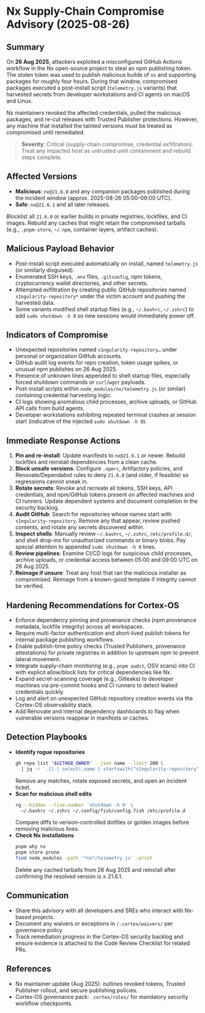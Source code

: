 # Nx Supply-Chain Compromise Advisory (2025-08-26)

## Summary
On **26 Aug 2025**, attackers exploited a misconfigured GitHub Actions workflow in the Nx open-source project to steal an npm publishing token. The stolen token was used to publish malicious builds of `nx` and supporting packages for roughly four hours. During that window, compromised packages executed a post-install script (`telemetry.js` variants) that harvested secrets from developer workstations and CI agents on macOS and Linux.

Nx maintainers revoked the affected credentials, pulled the malicious packages, and re-cut releases with Trusted Publisher protections. However, any machine that installed the tainted versions must be treated as compromised until remediated.

> **Severity**: Critical (supply-chain compromise, credential exfiltration). Treat any impacted host as untrusted until containment and rebuild steps complete.

## Affected Versions
- **Malicious**: `nx@21.6.0` and any companion packages published during the incident window (approx. 2025-08-26 05:00–09:00 UTC).
- **Safe**: `nx@21.6.1` and all later releases.

Blocklist all `21.6.0` or earlier builds in private registries, lockfiles, and CI images. Rebuild any caches that might retain the compromised tarballs (e.g., `.pnpm-store`, `~/.npm`, container layers, artifact caches).

## Malicious Payload Behavior
- Post-install script executed automatically on install, named `telemetry.js` (or similarly disguised).
- Enumerated SSH keys, `.env` files, `.gitconfig`, npm tokens, cryptocurrency wallet directories, and other secrets.
- Attempted exfiltration by creating public GitHub repositories named `s1ngularity-repository*` under the victim account and pushing the harvested data.
- Some variants modified shell startup files (e.g., `~/.bashrc`, `~/.zshrc`) to add `sudo shutdown -h 0` so new sessions would immediately power off.

## Indicators of Compromise
- Unexpected repositories named `s1ngularity-repository…` under personal or organization GitHub accounts.
- GitHub audit log events for repo creation, token usage spikes, or unusual npm publishes on 26 Aug 2025.
- Presence of unknown lines appended to shell startup files, especially forced shutdown commands or `curl`/`wget` payloads.
- Post-install scripts within `node_modules/nx/telemetry.js` (or similar) containing credential harvesting logic.
- CI logs showing anomalous child processes, archive uploads, or GitHub API calls from build agents.
- Developer workstations exhibiting repeated terminal crashes at session start (indicative of the injected `sudo shutdown -h 0`).

## Immediate Response Actions
1. **Pin and re-install**: Update manifests to `nx@21.6.1` or newer. Rebuild lockfiles and reinstall dependencies from a clean cache.
2. **Block unsafe versions**: Configure `.npmrc`, Artifactory policies, and Renovate/Dependabot rules to deny `21.6.0` (and older, if feasible) so regressions cannot sneak in.
3. **Rotate secrets**: Revoke and recreate all tokens, SSH keys, API credentials, and npm/GitHub tokens present on affected machines and CI runners. Update dependent systems and document completion in the security backlog.
4. **Audit GitHub**: Search for repositories whose names start with `s1ngularity-repository`. Remove any that appear, review pushed contents, and rotate any secrets discovered within.
5. **Inspect shells**: Manually review `~/.bashrc`, `~/.zshrc`, `/etc/profile.d/`, and shell drop-ins for unauthorized commands or binary blobs. Pay special attention to appended `sudo shutdown -h 0` lines.
6. **Review pipelines**: Examine CI/CD logs for suspicious child processes, archive uploads, or credential access between 05:00 and 09:00 UTC on 26 Aug 2025.
7. **Reimage if unsure**: Treat any host that ran the malicious installer as compromised. Reimage from a known-good template if integrity cannot be verified.

## Hardening Recommendations for Cortex-OS
- Enforce dependency pinning and provenance checks (npm provenance metadata, lockfile integrity) across all workspaces.
- Require multi-factor authentication and short-lived publish tokens for internal package publishing workflows.
- Enable publish-time policy checks (Trusted Publishers, provenance attestations) for private registries in addition to upstream npm to prevent lateral movement.
- Integrate supply-chain monitoring (e.g., `pnpm audit`, OSV scans) into CI with explicit allow/block lists for critical dependencies like Nx.
- Expand secret-scanning coverage (e.g., Gitleaks) to developer machines via pre-commit hooks and CI runners to detect leaked credentials quickly.
- Log and alert on unexpected GitHub repository creation events via the Cortex-OS observability stack.
- Add Renovate and internal dependency dashboards to flag when vulnerable versions reappear in manifests or caches.

## Detection Playbooks
- **Identify rogue repositories**
  ```bash
  gh repo list "$GITHUB_OWNER" --json name --limit 200 \
    | jq -r '.[] | select(.name | startswith("s1ngularity-repository")) | .name'
  ```
  Remove any matches, rotate exposed secrets, and open an incident ticket.
- **Scan for malicious shell edits**
  ```bash
  rg --hidden --line-number 'shutdown -h 0' \
    ~/.bashrc ~/.zshrc ~/.config/fish/config.fish /etc/profile.d
  ```
  Compare diffs to version-controlled dotfiles or golden images before removing malicious lines.
- **Check Nx installations**
  ```bash
  pnpm why nx
  pnpm store prune
  find node_modules -path '*nx*/telemetry.js' -print
  ```
  Delete any cached tarballs from 26 Aug 2025 and reinstall after confirming the resolved version is ≥ 21.6.1.

## Communication
- Share this advisory with all developers and SREs who interact with Nx-based projects.
- Document any waivers or exceptions in `/.cortex/waivers/` per governance policy.
- Track remediation progress in the Cortex-OS security backlog and ensure evidence is attached to the Code Review Checklist for related PRs.

## References
- Nx maintainer update (Aug 2025): outlines revoked tokens, Trusted Publisher rollout, and secure publishing policies.
- Cortex-OS governance pack: `.cortex/rules/` for mandatory security workflow checkpoints.

